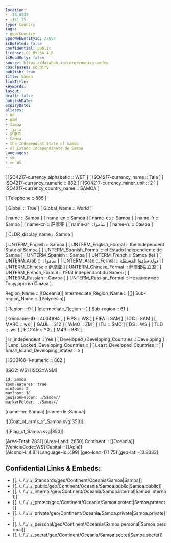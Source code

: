 ```yaml
---
location:
- -13.8333
- -171.75
type: Country
tags:
- geo/Country
SpocWebEntityId: 27058
isDeleted: false
confidential: public
license: CC BY-SA 4.0
isReadOnly: false
source: https://datahub.io/core/country-codes
cssclasses: Country
publish: true
title: Samoa
linkTitle: 
keywords: 
layout: 
draft: false
publishDate: 
expiryDate: 
aliases:
- WS
- WSM
- Samoa
- ساموا
- 萨摩亚
- Самоа
- the Independent State of Samoa
- el Estado Independiente de Samoa
Languages:
- sm
- en-WS
---
```



[	ISO4217-currency_alphabetic	 :: WST ] 
[	ISO4217-currency_name	 :: Tala ] 
[	ISO4217-currency_numeric	 :: 882 ] 
[	ISO4217-currency_minor_unit	 :: 2 ] 
[	ISO4217-currency_country_name	 :: SAMOA ] 

[	Telephone	 :: 685 ] 

[	Global	 :: True ] 
[	Global_Name	 :: World ] 

[	name	 :: Samoa ] 
[	name-en	 :: Samoa ] 
[	name-es	 :: Samoa ] 
[	name-fr	 :: Samoa ] 
[	name-cn	 :: 萨摩亚 ] 
[	name-ar	 :: ساموا ] 
[	name-ru	 :: Самоа ] 

[	CLDR_display_name	 :: Samoa ] 

[	UNTERM_English	 :: Samoa ] 
[	UNTERM_English_Formal	 :: the Independent State of Samoa ] 
[	UNTERM_Spanish_Formal	 :: el Estado Independiente de Samoa ] 
[	UNTERM_Spanish	 :: Samoa ] 
[	UNTERM_French	 :: Samoa (le) ] 
[	UNTERM_Arabic	 :: ساموا ] 
[	UNTERM_Arabic_Formal	 :: دولة ساموا المستقلة ] 
[	UNTERM_Chinese	 :: 萨摩亚 ] 
[	UNTERM_Chinese_Formal	 :: 萨摩亚独立国 ] 
[	UNTERM_French_Formal	 :: l'État indépendant du Samoa ] 
[	UNTERM_Russian	 :: Самоа ] 
[	UNTERM_Russian_Formal	 :: Независимое Государство Самоа ] 

Region_Name ::  [[Oceania]] 
Intermediate_Region_Name ::  [[]] 
Sub-region_Name ::  [[Polynesia]] 

[	Region	 :: 9 ] 
[	Intermediate_Region	 ::  ] 
[	Sub-region	 :: 61 ] 

[	Geoname-ID	 :: 4034894 ] 
[	FIPS	 :: WS ] 
[	FIFA	 :: SAM ] 
[	IOC	 :: SAM ] 
[	MARC	 :: ws ] 
[	GAUL	 :: 212 ] 
[	WMO	 :: ZM ] 
[	ITU	 :: SMO ] 
[	DS	 :: WS ] 
[	TLD	 :: .ws ] 
[	EDGAR	 :: Y0 ] 
[	M49	 :: 882 ] 

[	is_independent	 :: Yes ] 
[	Developed_/Developing_Countries	 :: Developing ] 
[	Land_Locked_Developing_Countries	 ::  ] 
[	Least_Developed_Countries	 ::  ] 
[	Small_Island_Developing_States	 :: x ] 

[	ISO3166-1-numeric	 :: 882 ] 



[ISO2::WS] 
[ISO3::WSM] 
```leaflet
id: Samoa
zoomFeatures: true 
minZoom: 2 
maxZoom: 18
geojsonFolder: ./Samoa//
markerFolder: ./Samoa//
```

[name-en::Samoa] 
[name-de::Samoa] 

![[Coat_of_arms_of_Samoa.svg|350]] 

![[Flag_of_Samoa.svg|350]] 

[Area-Total::2831] 
[Area-Land::2850] 
Continent :: [[Oceania]]  
[VehicleCode::WS] 
Capital :: [[Apia]]  
[Alcohol-l::4.8] 
[Language-Id::499] 
[geo-lon::-171.75] 
[geo-lat::-13.8333] 



## Confidential Links & Embeds: 
- [[../../../../_Standards/geo/Continent/Oceania/Samoa|Samoa]] 
- [[../../../../_public/geo/Continent/Oceania/Samoa.public|Samoa.public]] 
- [[../../../../_internal/geo/Continent/Oceania/Samoa.internal|Samoa.internal]] 
- [[../../../../_protect/geo/Continent/Oceania/Samoa.protect|Samoa.protect]] 
- [[../../../../_private/geo/Continent/Oceania/Samoa.private|Samoa.private]] 
- [[../../../../_personal/geo/Continent/Oceania/Samoa.personal|Samoa.personal]] 
- [[../../../../_secret/geo/Continent/Oceania/Samoa.secret|Samoa.secret]] 
